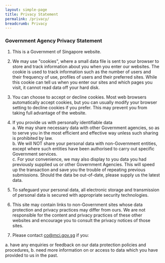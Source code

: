 ```yaml
---
layout: simple-page
title: Privacy Statement
permalink: /privacy/
breadcrumb: Privacy
---
```


### **Government Agency Privacy Statement**

1.	This is a Government of Singapore website.

2.	We may use "cookies", where a small data file is sent to your browser to store and track information about you when you enter our websites. The cookie is used to track information such as the number of users and their frequency of use, profiles of users and their preferred sites. While this cookie can tell us when you enter our sites and which pages you visit, it cannot read data off your hard disk.

3.	You can choose to accept or decline cookies. Most web browsers automatically accept cookies, but you can usually modify your browser setting to decline cookies if you prefer. This may prevent you from taking full advantage of the website.

4.	If you provide us with personally identifiable data <br>
a.	We may share necessary data with other Government agencies, so as to serve you in the most efficient and effective way unless such sharing is prohibited by law. <br>
b.	We will NOT share your personal data with non-Government entities, except where such entities have been authorised to carry out specific Government services. <br>
c.	For your convenience, we may also display to you data you had previously supplied us or other Government Agencies. This will speed up the transaction and save you the trouble of repeating previous submissions. Should the data be out-of-date, please supply us the latest data.

5.	To safeguard your personal data, all electronic storage and transmission of personal data is secured with appropriate security technologies.

6.	This site may contain links to non-Government sites whose data protection and privacy practices may differ from ours. We are not responsible for the content and privacy practices of these other websites and encourage you to consult the privacy notices of those sites.

7.	Please contact <co@mci.gov.sg> if you:

a.	have any enquiries or feedback on our data protection policies and procedures,
b.	need more information on or access to data which you have provided to us in the past.

